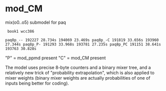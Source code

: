 # mod_CM
mix(o0..o5) submodel for paq

<code><pre>
         book1             wcc386         
paq8p_-- 192227  28.734s   194069  23.469s
paq8p_-C 191819  33.656s   193960  27.344s
paq8p_P- 191293  33.968s   193781  27.235s
paq8p_PC 191151  38.641s   193763  30.828s
</pre></code>

"P" = mod_ppmd present
"C" = mod_CM present

The model uses precise 8-byte counters and a binary mixer tree,
and a relatively new trick of "probability extrapolation", which
is also applied to mixer weights (binary mixer weights are actually
probabilities of one of inputs being better for coding).
